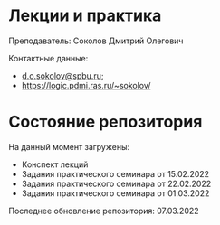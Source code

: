 # Лекции и практика

Преподаватель: Соколов Дмитрий Олегович

Контактные данные:
+ d.o.sokolov@spbu.ru;
+ https://logic.pdmi.ras.ru/~sokolov/

# Состояние репозитория

На данный момент загружены:
+ Конспект лекций
+ Задания практического семинара от 15.02.2022
+ Задания практического семинара от 22.02.2022
+ Задания практического семинара от 01.03.2022

Последнее обновление репозитория: 07.03.2022
